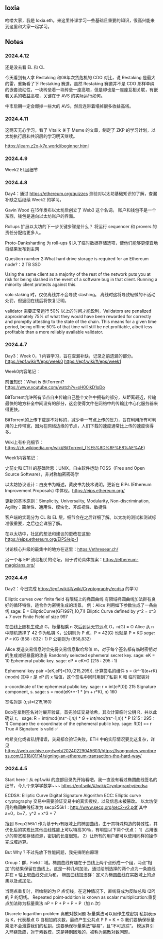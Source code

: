 ## loxia

哈喽大家，我是 loxia.eth，来这里补课学习一些基础且重要的知识，很高兴能来到这里和大家一起学习。

## Notes

### 2024.4.12

还是没去看 EL 和 CL

今天看到有人拿 Restaking 和08年次贷危机的 CDO 对比，说 Restaking 是最大的雷，重新看了下 Restaking 赛道，虽然 Restaking 赛道并不是 CDO 那样单纯的嵌套流动性，一块砖垒着一块砖垒一座高塔，但是却也是一座座互相关联，有嵌套关系的收益高塔，关键在于 AVS 的实际运行如何。

牛市后期一定会爆掉一些大的 AVS，然后连带着塌掉很多收益高塔。


### 2024.4.11

这两天无心学习，看了 Vitalik 关于 Meme 的文章，制定了 ZKP 的学习计划，以太坊执行层和共识层的学习明天继续。

https://learn.z2o-k7e.world/beginner.html


### 2024.4.9

Week2 EL层细节


### 2024.4.8

Day4：通过 https://ethereum.org/quizzes
测验对以太坊基础知识的了解，查漏补缺之后继续 Week2 的学习。

Gavin Wood 在15年发布以太坊后创立了 Web3 这个名词。
账户和钱包不是一个东西，钱包是通向以太坊账户的界面。

Rollups 扩展以太坊的下一步关键步骤是什么？
将运行 sequencer 和 provers 的责任分配给更多人。

Proto-Danksharding 为 roll-ups 引入了临时数据存储选项，使他们能够更便宜地将结果发布到主网

Question number 2:What hard drive storage is required for an Ethereum node?：2 TB SSD

Using the same client as a majority of the rest of the network puts you at risk for being slashed in the event of a software bug in that client. Running a minority client protects against this.

solo staking 时，仅仅离线并不会导致 slashing。 离线时这将导致轻微的不活动处罚，但返回在线后将恢复证明。

validator 需要正常运行 50% 以上的时间才能盈利，Validators are penalized approximately 75% of what they would have been rewarded for correctly and promptly attesting to the state of the chain. This means for a given time period, being offline 50% of that time will still be net profitable, albeit less profitable than a more reliably available validator.

### 2024.4.7

Day3：Week 0，1 内容学习，旨在查漏补缺，记录之前遗漏的部分。
https://epf.wiki/#/eps/week0
https://epf.wiki/#/eps/week1

Week0内容笔记：

前置知识：What is BitTorrent?  
https://www.youtube.com/watch?v=xH00ikD1oDo

BitTorrent允许所有节点自由传输自己整个文件中拥有的部分，从距离最近，传输最快的地方补全中间没有的部分，这会使得文件在网络中的传输比中心化服务器来得更快。

BitTorrent的上传下载是不对称的，减少单一节点上传的压力，旨在利用所有可利用的上传带宽，因为在网络边缘的节点，人们下载的速度通常比上传的速度快得多。

Wiki上有补充细节：https://zh.wikipedia.org/wiki/BitTorrent_(%E5%8D%8F%E8%AE%AE)

Week1内容笔记：

史前史和 ETH 的基础哲思：UNIX，自由软件运动 FOSS（Free and Open Source Software），非对称加密密码学

以太坊协议设计：白皮书为概述，黄皮书为技术说明，更新在 EIPs (Ethereum Improvement Proposals) 中体现。https://eips.ethereum.org/

更新的基本原则：Simplicity, Universality, Modularity, Non-discrimination, Agility：简单性、通用性、模块化、非歧视性、敏捷性

客户端的实现分为 CL 和 EL 层，细节会在之后详细了解。以太坊的测试和测试标准很重要，之后也会详细了解。

在以太坊中，社区的想法和建议的更改在这里: https://eips.ethereum.org/EIPS/eip-1

讨论核心升级的最集中的地方在这里：https://ethresear.ch/

另一个与 EIP 流程相关的论坛，用于讨论具体提案：https://ethereum-magicians.org/



### 2024.4.6

Day2：今日完成 https://epf.wiki/#/wiki/Cryptography/ecdsa 的学习

Elliptic curves over finite field 有限域上的椭圆曲线
有限域椭圆曲线加法群有良好的循环特性，适合作为密钥生成的场景。
例：Alice 利用如下参数生成了一条曲线
sage: E = EllipticCurve(GF(997),[0,7])
Elliptic Curve defined by y^2 = x^3 + 7 over Finite Field of size 997

在曲线上随机生成点 G，标量相乘 n 次后到达无穷远点 O，n(G) = O
Alice 从 n 中随机选择了 42 作为私钥 K，公钥则为 P 点，P = 42(G) 也就是 P = K*G
sage: P = K*G
(858 : 832 : 1)   P 公钥则为 (858,832)

Alice 发送交易信息时会先将交易信息取哈希值 m，对于每个签名都有临时密钥对的生成减轻暴露的攻击
Randomly selected ephemeral secret key.
sage: eK = 10
Ephemeral public key.
sage: eP = eK*G
(215 : 295 : 1)

Ephemeral key pair =[eK,eP]=[10,(215,295)].
计算签名的组件 s = (k^-1)(e+rK)(modn)
其中 r 是 eP 的 x 轴值，这个签名中同时用到了私钥 K 和 临时密钥对

x-coordinate of the ephemeral public key.
sage: r = int(eP[0])
215
Signature component, s.
sage: s = mod(eK**-1 * (m + r*K), n)
160

签名对是 (r,s)=(215,160) 

Bob在拿到签名对时展开验证，首先验证交易哈希，其次计算临时公钥 R，并以此确认 r。
sage: R = int(mod(m*s^-1,n)) * G  + int(mod(r*s^-1,n)) * P
(215 : 295 : 1)
Compare the x-coordinate of the ephemeral public key.
sage: R[0] == r
True # Signature is valid ✅

哈希变化或者私钥错误，交易都会验证失败，ETH 中的实际情况要比这复杂，详见
https://web.archive.org/web/20240229045603/https://lsongnotes.wordpress.com/2018/01/14/signing-an-ethereum-transaction-the-hard-way/




### 2024.4.5

Start here！从 epf.wiki 的底部目录先开始看吧，我一直没有看过椭圆曲线签名的细节，今儿个来学学数学~~~
https://epf.wiki/#/wiki/Cryptography/ecdsa

ECDSA: Elliptic Curve Digital Signature Algorithm
ECC: Elliptic curve cryptography
交易中需要验证交易中的真实授权，以及信息未被篡改。
以太坊使用的椭圆曲线标准为 secp256k1：http://www.secg.org/sec2-v2.pdf   其中a=0，b=7，y^2 = x^3 + 7

搜到 Secp256k1 作为基于Fp有限域上的椭圆曲线，由于其特殊构造的特殊性，其优化后的实现比其他曲线性能上可以特高30％，有明显以下两个优点：
1）占用很少的带宽和存储资源，密钥的长度很短。
2）让所有的用户都可以使用同样的操作完成域运算。

But Why？不过先放下性能问题，我先搞明白原理

Group：群，Field：域。椭圆曲线有趣在于曲线上两个点形成一个组，两点“相加”的结果保留在曲线上。这是一种几何加法，通过绘制选择的两个点为一条直线并在 x 轴上取曲线交点为和。
椭圆曲线加法群：定义为椭圆曲线在实数域上的点集以及点加法。

当两点重复时，所绘制的为 P 点切线，在这种情况下，直线将成为反映总和 (2P) 的 P 的切线。
Repeated point-addition is known as scalar multiplication:重复点加法称为标量乘法
nP = P + P + P + P（加 n 次）


Discrete logarithm problem 离散对数问题
标量乘法可以用作生成密钥
私钥表示为 K，代表基点 G 自相加的次数，最终产生公共点 P
P = K * G
我们要确保标量乘法不会泄露我们的私钥，这要确保标量乘法“容易”，且“不可追踪”。
模运算引入环绕效应，对于素数模，这是特别困难的，被称为离散对数问题。
